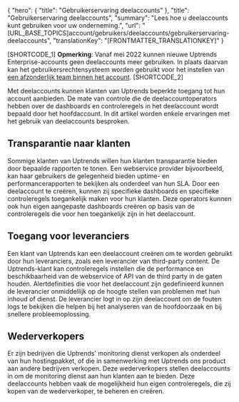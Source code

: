 {
  "hero": {
    "title": "Gebruikerservaring deelaccounts"
  },
  "title": "Gebruikerservaring deelaccounts",
  "summary": "Lees hoe u deelaccounts kunt gebruiken voor uw onderneming.",
  "url": "[URL_BASE_TOPICS]account/gebruikers/deelaccounts/gebruikerservaring-deelaccounts",
  "translationKey": "[FRONTMATTER_TRANSLATIONKEY]"
}

[SHORTCODE_1] **Opmerking**: Vanaf mei 2022 kunnen nieuwe Uptrends Enterprise-accounts geen deelaccounts meer gebruiken. In plaats daarvan kan het gebruikersrechtensysteem worden gebruikt voor het instellen van [een afzonderlijk team binnen het account]([LINK_URL_1]). [SHORTCODE_2]

Met deelaccounts kunnen klanten van Uptrends beperkte toegang tot hun account aanbieden. De mate van controle die de deelaccountoperators hebben over de dashboards en controleregels in het deelaccount wordt bepaald door het hoofdaccount. In dit artikel worden enkele ervaringen met het gebruik van deelaccounts besproken.

## Transparantie naar klanten

Sommige klanten van Uptrends willen hun klanten transparantie bieden door bepaalde rapporten te tonen. Een webservice provider bijvoorbeeld, kan haar gebruikers de gelegenheid bieden uptime- en performancerapporten te bekijken als onderdeel van hun SLA. Door een deelaccount te creëren, kunnen zij specifieke dashboards en specifieke controleregels toegankelijk maken voor hun klanten. Deze operators kunnen ook hun eigen aangepaste dashboards creëren op basis van de controleregels die voor hen toegankelijk zijn in het deelaccount.

## Toegang voor leveranciers

Een klant van Uptrends kan een deelaccount creëren om te worden gebruikt door hun leveranciers, zoals een leverancier van third-party content. De Uptrends-klant kan controleregels instellen die de performance en beschikbaarheid van de webservice of API van de third party in de gaten houden. Alertdefinities die voor het deelaccount zijn gedefinieerd kunnen de leverancier onmiddellijk op de hoogte stellen van problemen met hun inhoud of dienst. De leverancier logt in op zijn deelaccount om de fouten logs te bekijken die helpen bij het analyseren van de hoofdoorzaak en bij snellere probleemoplossing.

## Wederverkopers

Er zijn bedrijven die Uptrends' monitoring dienst verkopen als onderdeel van hun hostingpakket, of die in samenwerking met Uptrends ons product aan andere bedrijven verkopen. Deze wederverkopers stellen deelaccounts in om de monitoring dienst aan hun klanten aan te bieden. Deze deelaccounts hebben vaak de mogelijkheid hun eigen controleregels, die zij kopen van de wederverkoper, te beheren en creëren.
